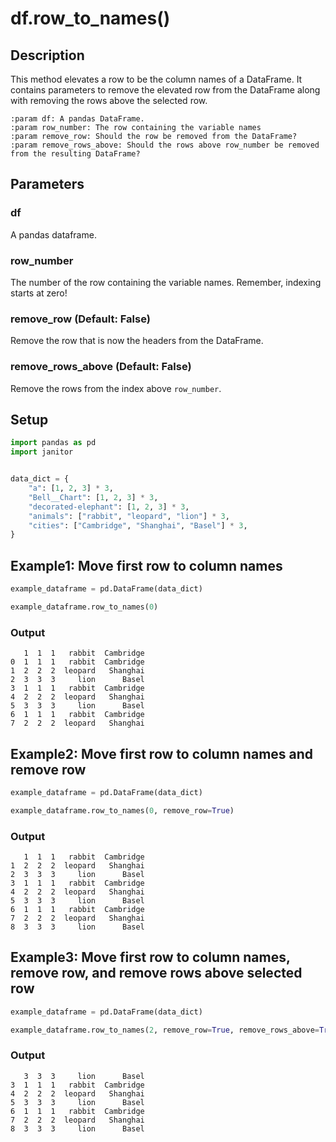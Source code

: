 # df.row_to_names()

## Description
This method elevates a row to be the column names of a DataFrame. It contains parameters to remove the elevated row from the DataFrame along with removing the rows above the selected row.

    :param df: A pandas DataFrame.
    :param row_number: The row containing the variable names
    :param remove_row: Should the row be removed from the DataFrame?
    :param remove_rows_above: Should the rows above row_number be removed from the resulting DataFrame?

## Parameters
### df
A pandas dataframe.

### row_number
The number of the row containing the variable names. Remember, indexing starts at zero!

### remove_row (Default: False)
Remove the row that is now the headers from the DataFrame.

### remove_rows_above (Default: False)
Remove the rows from the index above `row_number`.


## Setup

```python
import pandas as pd
import janitor


data_dict = {
    "a": [1, 2, 3] * 3,
    "Bell__Chart": [1, 2, 3] * 3,
    "decorated-elephant": [1, 2, 3] * 3,
    "animals": ["rabbit", "leopard", "lion"] * 3,
    "cities": ["Cambridge", "Shanghai", "Basel"] * 3,
}
```



## Example1: Move first row to column names
 ```python
example_dataframe = pd.DataFrame(data_dict)

example_dataframe.row_to_names(0)
```

### Output

       1  1  1   rabbit  Cambridge
    0  1  1  1   rabbit  Cambridge
    1  2  2  2  leopard   Shanghai
    2  3  3  3     lion      Basel
    3  1  1  1   rabbit  Cambridge
    4  2  2  2  leopard   Shanghai
    5  3  3  3     lion      Basel
    6  1  1  1   rabbit  Cambridge
    7  2  2  2  leopard   Shanghai

## Example2: Move first row to column names and remove row

```python
example_dataframe = pd.DataFrame(data_dict)

example_dataframe.row_to_names(0, remove_row=True)
```

### Output

       1  1  1   rabbit  Cambridge
    1  2  2  2  leopard   Shanghai
    2  3  3  3     lion      Basel
    3  1  1  1   rabbit  Cambridge
    4  2  2  2  leopard   Shanghai
    5  3  3  3     lion      Basel
    6  1  1  1   rabbit  Cambridge
    7  2  2  2  leopard   Shanghai
    8  3  3  3     lion      Basel

## Example3: Move first row to column names, remove row, and remove rows above selected row

```python
example_dataframe = pd.DataFrame(data_dict)

example_dataframe.row_to_names(2, remove_row=True, remove_rows_above=True)
```

### Output

       3  3  3     lion      Basel
    3  1  1  1   rabbit  Cambridge
    4  2  2  2  leopard   Shanghai
    5  3  3  3     lion      Basel
    6  1  1  1   rabbit  Cambridge
    7  2  2  2  leopard   Shanghai
    8  3  3  3     lion      Basel
